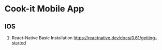# Cook-it Mobile App

## IOS
  1) React-Native Basic Installation <a href="https://reactnative.dev/docs/0.61/getting-started">https://reactnative.dev/docs/0.61/getting-started</a>
